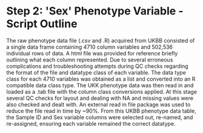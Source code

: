 # Step 2: 'Sex' Phenotype Variable - Script Outline

The raw phenotype data file (.csv and .R) acquired from UKBB consisted of a single data frame containing 4710 column variables and 502,536 individual rows of data. A html file was provided for reference briefly outlining what each column represented. Due to several erroneous complications and troubleshooting attempts during QC checks regarding the format of the file and datatype class of each variable. The data type class for each 4710 variables was obtained as a list and converted into an R compatible data class type. The UKK phenotype data was then read in and loaded as a .tab file with the column class conversions applied. At this stage several QC checks for layout and dealing with NA and missing values were also checked and dealt with. An external read in file package was used to reduce the file read in time by ~90%. From this UKBB phenotype data table, the Sample ID and Sex variable columns were selected out, re-named, and re-assigned, ensuring each variable remained the correct datatype. 


